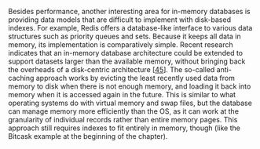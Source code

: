 Besides performance, another interesting area for in-memory databases is providing data models that
are difficult to implement with disk-based indexes. For example, Redis offers a database-like
interface to various data structures such as priority queues and sets. Because it keeps all data in
memory, its implementation is comparatively simple. 
Recent research indicates that an in-memory database architecture could be extended to support
datasets larger than the available memory, without bringing back the overheads of a disk-centric architecture
[[45](ch03.html#DeBrabant2013ts)].
The so-called anti-caching approach works by evicting the least recently used data from memory to
disk when there is not enough memory, and loading it back into memory when it is accessed again in
the future. This is similar to what operating systems do with virtual memory and swap files, but the
database can manage memory more efficiently than the OS, as it can work at the granularity of
individual records rather than entire memory pages. This approach still requires indexes to fit
entirely in memory, though (like the Bitcask example at the beginning of the chapter).